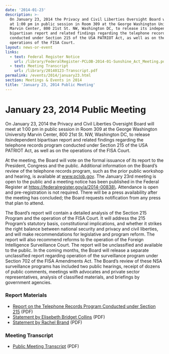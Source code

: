 ```yaml
---
date: '2014-01-23'
description: >-
  On January 23, 2014 the Privacy and Civil Liberties Oversight Board will meet
  at 1:00 pm in public session in Room 309 at the George Washington University
  Marvin Center, 800 21st St. NW, Washington DC, to release its independent
  bipartisan report and related findings regarding the telephone records program
  conducted under Section 215 of the USA PATRIOT Act, as well as on the
  operations of the FISA Court.
layout: news-or-event
links:
  - text: Federal Register Notice
    url: /library/FederalRegister-PCLOB-2014-01-Sunshine_Act_Meeting.pdf
  - text: Meeting Transcript
    url: /library/20140123-Transcript.pdf
permalink: /events/2014/january23.html
section: Meetings & Events in 2014
title: 'January 23, 2014 Public Meeting'
---
```

# January 23, 2014 Public Meeting

On January 23, 2014 the Privacy and Civil Liberties Oversight Board will meet at 1:00 pm in public session in Room 309 at the George Washington University Marvin Center, 800 21st St. NW, Washington DC, to release itsindependent bipartisan report and related findings regarding the telephone records program conducted under Section 215 of the USA PATRIOT Act, as well as on the operations of the FISA Court.

At the meeting, the Board will vote on the formal issuance of its report to the President, Congress and the public. Additional information on the Board’s review of the telephone records program, such as the prior public workshop and hearing, is available at www.pclob.gov. The January 23rd meeting is open to the public and a meeting notice has been published in the Federal Register at https://federalregister.gov/a/2014-00838\. Attendance is open and pre-registration is not required. There will be a press availability after the meeting has concluded; the Board requests notification from any press that plan to attend.

The Board’s report will contain a detailed analysis of the Section 215 Program and the operation of the FISA Court. It will address the 215 Program’s statutory basis, constitutional implications, and whether it strikes the right balance between national security and privacy and civil liberties, and will make recommendations for legislative and program reform. The report will also recommend reforms to the operation of the Foreign Intelligence Surveillance Court. The report will be unclassified and available to the public. In the coming months, the Board will release a separate unclassified report regarding operation of the surveillance program under Section 702 of the FISA Amendments Act. The Board’s review of these NSA surveillance programs has included two public hearings, receipt of dozens of public comments, meetings with advocates and private sector representatives, analysis of classified materials, and briefings by government agencies.

### Report Materials

*   [Report on the Telephone Records Program Conducted under Section 215]({{site.baseurl}}/library/215-Report_on_the_Telephone_Records_Program.pdf) (PDF)
*   [Statement by Elisebeth Bridget Collins]({{site.baseurl}}/library/215-Cook_Statement.pdf) (PDF)
*   [Statement by Rachel Brand]({{site.baseurl}}/library/215-Brand_Statement.pdf) (PDF)

### Meeting Transcript

*   [Public Meeting Transcript]({{site.baseurl}}/library/20140123-Transcript.pdf) (PDF)
